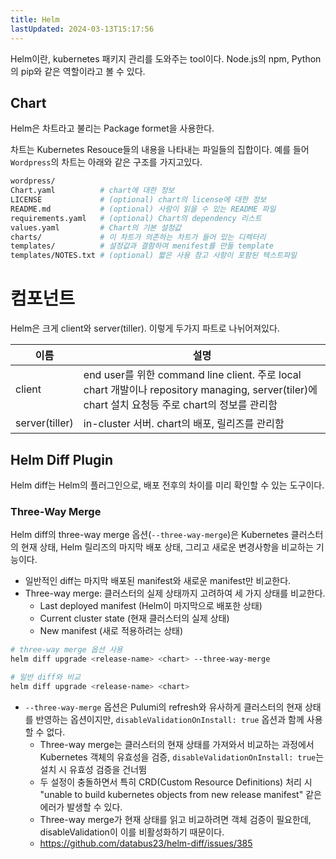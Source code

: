 ```yaml
---
title: Helm
lastUpdated: 2024-03-13T15:17:56
---
```


Helm이란, kubernetes 패키지 관리를 도와주는 tool이다.  Node.js의 npm, Python의 pip와 같은 역할이라고 볼 수 있다.

## Chart

Helm은 차트라고 불리는 Package formet을 사용한다.

차트는 Kubernetes Resouce들의 내용을 나타내는 파일들의 집합이다. 예를 들어 `Wordpress`의 차트는 아래와 같은 구조를 가지고있다.

```bash
wordpress/
Chart.yaml          # chart에 대한 정보
LICENSE             # (optional) chart의 license에 대한 정보
README.md           # (optional) 사람이 읽을 수 있는 README 파일
requirements.yaml   # (optional) Chart의 dependency 리스트
values.yaml         # Chart의 기본 설정값
charts/             # 이 차트가 의존하는 차트가 들어 있는 디렉터리
templates/          # 설정값과 결함하여 menifest를 만들 template
templates/NOTES.txt # (optional) 짧은 사용 참고 사항이 포함된 텍스트파일
```

# 컴포넌트

Helm은 크게 client와 server(tiller). 이렇게 두가지 파트로 나뉘어져있다.

|이름|설명|
|-|-|
|client|end user를 위한 command line client. 주로 local chart 개발이나 repository managing, server(tiler)에 chart 설치 요청등 주로 chart의 정보를 관리함|
|server(tiller)|in-cluster 서버. chart의 배포, 릴리즈를 관리함|

## Helm Diff Plugin

Helm diff는 Helm의 플러그인으로, 배포 전후의 차이를 미리 확인할 수 있는 도구이다.

### Three-Way Merge

Helm diff의 three-way merge 옵션(`--three-way-merge`)은 Kubernetes 클러스터의 현재 상태, Helm 릴리즈의 마지막 배포 상태, 그리고 새로운 변경사항을 비교하는 기능이다.

- 일반적인 diff는 마지막 배포된 manifest와 새로운 manifest만 비교한다.
- Three-way merge: 클러스터의 실제 상태까지 고려하여 세 가지 상태를 비교한다.
  - Last deployed manifest (Helm이 마지막으로 배포한 상태)
  - Current cluster state (현재 클러스터의 실제 상태)
  - New manifest (새로 적용하려는 상태)

```bash
# three-way merge 옵션 사용
helm diff upgrade <release-name> <chart> --three-way-merge

# 일반 diff와 비교
helm diff upgrade <release-name> <chart>
```

- `--three-way-merge` 옵션은 Pulumi의 refresh와 유사하게 클러스터의 현재 상태를 반영하는 옵션이지만, `disableValidationOnInstall: true` 옵션과 함께 사용할 수 없다.
  - Three-way merge는 클러스터의 현재 상태를 가져와서 비교하는 과정에서 Kubernetes 객체의 유효성을 검증, `disableValidationOnInstall: true`는 설치 시 유효성 검증을 건너뜀
  - 두 설정이 충돌하면서 특히 CRD(Custom Resource Definitions) 처리 시 "unable to build kubernetes objects from new release manifest" 같은 에러가 발생할 수 있다.
  - Three-way merge가 현재 상태를 읽고 비교하려면 객체 검증이 필요한데, disableValidation이 이를 비활성화하기 때문이다.
  - <https://github.com/databus23/helm-diff/issues/385>
